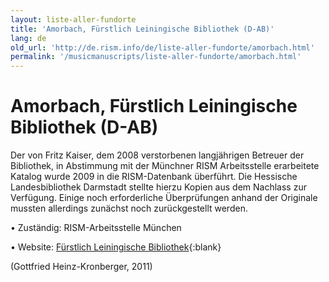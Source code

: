 ```yaml
---
layout: liste-aller-fundorte
title: 'Amorbach, Fürstlich Leiningische Bibliothek (D-AB)'
lang: de
old_url: 'http://de.rism.info/de/liste-aller-fundorte/amorbach.html'
permalink: '/musicmanuscripts/liste-aller-fundorte/amorbach.html'
---
```



# Amorbach, Fürstlich Leiningische Bibliothek (D-AB)

Der von Fritz Kaiser, dem 2008 verstorbenen langjährigen Betreuer der Bibliothek, in Abstimmung mit der Münchner RISM Arbeitsstelle erarbeitete Katalog wurde 2009 in die RISM-Datenbank überführt. Die Hessische Landesbibliothek Darmstadt stellte hierzu Kopien aus dem Nachlass zur Verfügung. Einige noch erforderliche Überprüfungen anhand der Originale mussten allerdings zunächst noch zurückgestellt werden.

• Zuständig: RISM-Arbeitsstelle München

• Website: [Fürstlich Leiningische Bibliothek](https://fuerst-leiningen.de/sehenswert/fuerstliche-abtei/#bibliothek "Opens external link in new window"){:blank}

(Gottfried Heinz-Kronberger, 2011)

